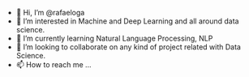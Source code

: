 - 👋 Hi, I’m @rafaeloga
- 👀 I’m interested in Machine and Deep Learning and all around data science.
- 🌱 I’m currently learning Natural Language Processing, NLP
- 💞️ I’m looking to collaborate on any kind of project related with Data Science.
- 📫 How to reach me ...

<!---
rafaeloga/rafaeloga is a ✨ special ✨ repository because its `README.md` (this file) appears on your GitHub profile.
You can click the Preview link to take a look at your changes.
--->
